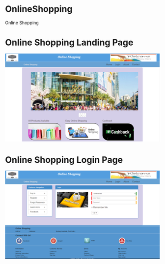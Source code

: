 # OnlineShopping
Online Shopping

# Online Shopping Landing Page
![alt text](https://github.com/duvurih/OnlineShopping/blob/master/HomePage.png)

# Online Shopping Login Page
![alt text](https://github.com/duvurih/OnlineShopping/blob/master/LoginPage.png)
